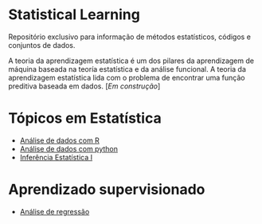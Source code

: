 # Statistical Learning
Repositório exclusivo para informação de métodos estatísticos, códigos e conjuntos de dados.

A teoria da aprendizagem estatística é um dos pilares da aprendizagem de máquina baseada na teoría estatística e da análise funcional. 
A teoria da aprendizagem estatística lida com o problema de encontrar uma função preditiva baseada em dados.
[_Em construção_]

# Tópicos em Estatística

* [Análise de dados com R](https://bit.ly/3zxiNbt)
* [Análise de dados com python](https://bit.ly/3sX7bfA)
* [Inferência Estatística I](https://bit.ly/3jxUsLV)

# Aprendizado supervisionado

* [Análise de regressão](https://bit.ly/3jvVHvg)
